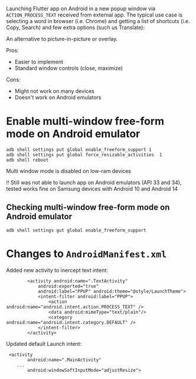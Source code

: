 Launching Flutter app on Android in a new popup window via `ACTION_PROCESS_TEXT` received from external app. The typical use case is selecting a word in browser (i.e. Chrome) and getting a list of shortcuts (i.e. Copy, Search) and few extra options (such us Translate):

An alternative to picture-in-picture or overlay.

Pros:
 - Easier to implement
 - Standard window controls (close, maximize)

 Cons:
 - Might not work on many devices
 - Doesn't work on Android emulators

# Enable multi-window free-form mode on Android emulator

```
adb shell settings put global enable_freeform_support 1
adb shell settings put global force_resizable_activities  1
adb shell reboot
```

Multi window mode is disabled on low-ram devices

!! Still was not able to launch app on Android emulators (API 33 and 34), tested works fine on Samsung devices with Android 10 and Android 14

## Checking multi-window free-form mode on Android emulator

```
adb shell settings gut global enable_freeform_support
```

# Changes to `AndroidManifest.xml`

Added new activity to inercept text intent:

```
        <activity android:name=".TextActivity"
            android:exported="true"
            android:label="PPUP" android:theme="@style/LaunchTheme">
            <intent-filter android:label="PPUP">
                <action android:name="android.intent.action.PROCESS_TEXT" />
                <data android:mimeType="text/plain"/>
                <category android:name="android.intent.category.DEFAULT" />
            </intent-filter>
        </activity>
```

Updated default Launch intent:

```
 <activity
        android:name=".MainActivity"
    ...
        android:windowSoftInputMode="adjustResize">

```